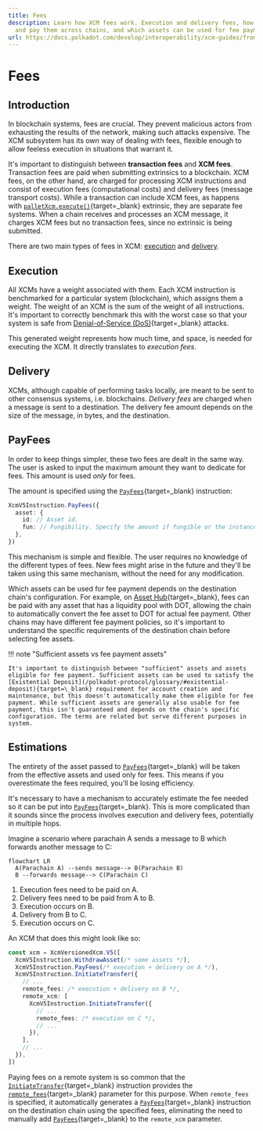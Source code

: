 ```yaml
---
title: Fees
description: Learn how XCM fees work. Execution and delivery fees, how to estimate
  and pay them across chains, and which assets can be used for fee payment.
url: https://docs.polkadot.com/develop/interoperability/xcm-guides/from-apps/fees/
---
```


# Fees

## Introduction

In blockchain systems, fees are crucial. They prevent malicious actors from exhausting the results of the network, making such attacks expensive. The XCM subsystem has its own way of dealing with fees, flexible enough to allow feeless execution in situations that warrant it.

It's important to distinguish between **transaction fees** and **XCM fees**. Transaction fees are paid when submitting extrinsics to a blockchain. XCM fees, on the other hand, are charged for processing XCM instructions and consist of execution fees (computational costs) and delivery fees (message transport costs). While a transaction can include XCM fees, as happens with [`palletXcm.execute()`](https://paritytech.github.io/polkadot-sdk/master/pallet_xcm/pallet/struct.Pallet.html#method.execute){target=\_blank} extrinsic, they are separate fee systems. When a chain receives and processes an XCM message, it charges XCM fees but no transaction fees, since no extrinsic is being submitted.

There are two main types of fees in XCM: [execution](#execution) and [delivery](#delivery).

## Execution

All XCMs have a weight associated with them. Each XCM instruction is benchmarked for a particular system (blockchain), which assigns them a weight. The weight of an XCM is the sum of the weight of all instructions. It's important to correctly benchmark this with the worst case so that your system is safe from [Denial-of-Service (DoS)](https://en.wikipedia.org/wiki/Denial-of-service_attack){target=\_blank} attacks.

This generated weight represents how much time, and space, is needed for executing the XCM. It directly translates to _execution fees_.

## Delivery

XCMs, although capable of performing tasks locally, are meant to be sent to other consensus systems, i.e. blockchains.
_Delivery fees_ are charged when a message is sent to a destination. The delivery fee amount depends on the size of the message, in bytes, and the destination.

## PayFees

In order to keep things simpler, these two fees are dealt in the same way. The user is asked to input the maximum amount they want to dedicate for fees. This amount is used _only_ for fees.

The amount is specified using the [`PayFees`](https://paritytech.github.io/polkadot-sdk/master/staging_xcm/v5/opaque/type.Instruction.html#variant.PayFees){target=\_blank} instruction:

```typescript
XcmV5Instruction.PayFees({
  asset: {
    id: // Asset id.
    fun: // Fungibility. Specify the amount if fungible or the instance if NFT.
  },
})
```

This mechanism is simple and flexible. The user requires no knowledge of the different types of fees. New fees might arise in the future and they'll be taken using this same mechanism, without the need for any modification.

Which assets can be used for fee payment depends on the destination chain's configuration. For example, on [Asset Hub](/polkadot-protocol/architecture/system-chains/asset-hub/){target=\_blank}, fees can be paid with any asset that has a liquidity pool with DOT, allowing the chain to automatically convert the fee asset to DOT for actual fee payment. Other chains may have different fee payment policies, so it's important to understand the specific requirements of the destination chain before selecting fee assets.

!!! note "Sufficient assets vs fee payment assets"

    It's important to distinguish between "sufficient" assets and assets eligible for fee payment. Sufficient assets can be used to satisfy the [Existential Deposit](/polkadot-protocol/glossary/#existential-deposit){target=\_blank} requirement for account creation and maintenance, but this doesn't automatically make them eligible for fee payment. While sufficient assets are generally also usable for fee payment, this isn't guaranteed and depends on the chain's specific configuration. The terms are related but serve different purposes in system.

## Estimations

The entirety of the asset passed to [`PayFees`](https://paritytech.github.io/polkadot-sdk/master/staging_xcm/v5/opaque/type.Instruction.html#variant.PayFees){target=\_blank} will be taken from the effective assets and used only for fees. This means if you overestimate the fees required, you'll be losing efficiency.

It's necessary to have a mechanism to accurately estimate the fee needed so it can be put into [`PayFees`](https://paritytech.github.io/polkadot-sdk/master/staging_xcm/v5/opaque/type.Instruction.html#variant.PayFees){target=\_blank}. This is more complicated than it sounds since the process involves execution and delivery fees, potentially in multiple hops.

Imagine a scenario where parachain A sends a message to B which forwards another message to C:

``` mermaid
flowchart LR
  A(Parachain A) --sends message--> B(Parachain B)
  B --forwards message--> C(Parachain C)
```

1. Execution fees need to be paid on A.
2. Delivery fees need to be paid from A to B.
3. Execution occurs on B.
4. Delivery from B to C.
5. Execution occurs on C.

An XCM that does this might look like so:

```typescript
const xcm = XcmVersionedXcm.V5([
  XcmV5Instruction.WithdrawAsset(/* some assets */),
  XcmV5Instruction.PayFees(/* execution + delivery on A */),
  XcmV5Instruction.InitiateTransfer({
    // ...
    remote_fees: /* execution + delivery on B */,
    remote_xcm: [
      XcmV5Instruction.InitiateTransfer({
        // ...
        remote_fees: /* execution on C */,
        // ...
      }),
    ],
    // ...
  }),
])
```

Paying fees on a remote system is so common that the [`InitiateTransfer`](https://paritytech.github.io/polkadot-sdk/master/staging_xcm/v5/opaque/type.Instruction.html#variant.InitiateTransfer){target=\_blank} instruction provides the [`remote_fees`](https://paritytech.github.io/polkadot-sdk/master/staging_xcm/v5/enum.Instruction.html#variant.InitiateTransfer.field.remote_fees){target=\_blank} parameter for this purpose. When `remote_fees` is specified, it automatically generates a [`PayFees`](https://paritytech.github.io/polkadot-sdk/master/staging_xcm/v5/opaque/type.Instruction.html#variant.PayFees){target=\_blank} instruction on the destination chain using the specified fees, eliminating the need to manually add [`PayFees`](https://paritytech.github.io/polkadot-sdk/master/staging_xcm/v5/opaque/type.Instruction.html#variant.PayFees){target=\_blank} to the `remote_xcm` parameter.
